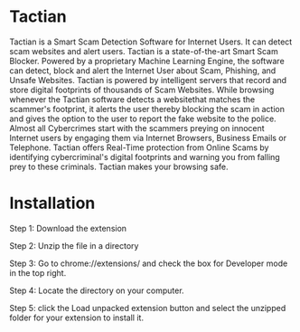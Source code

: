# Tactian

Tactian is a Smart Scam Detection Software for Internet Users. It can detect scam websites and alert users. Tactian is a state-of-the-art Smart Scam Blocker. Powered by a proprietary Machine Learning Engine, the software can detect, block and alert the Internet User about Scam, Phishing, and Unsafe Websites. Tactian is powered by intelligent servers that record and store digital footprints of thousands of Scam Websites. While browsing whenever the Tactian software detects a websitethat matches the scammer's footprint, it alerts the user thereby blocking the scam in action and gives the option to the user to report the fake website to the police.
Almost all Cybercrimes start with the scammers preying on innocent Internet users by engaging them via Internet Browsers, Business Emails or Telephone. Tactian offers Real-Time protection from Online Scams by identifying cybercriminal's digital footprints and warning you from falling prey to these criminals.
Tactian makes your browsing safe.


# Installation

Step 1: Download the extension

Step 2: Unzip the file in a directory

Step 3: Go to chrome://extensions/ and check the box for Developer mode in the top right.

Step 4: Locate the directory on your computer.

Step 5: click the Load unpacked extension button and select the unzipped folder for your extension to install it.

